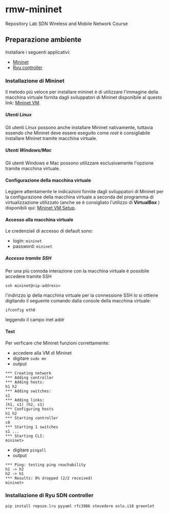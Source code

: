 # rmw-mininet
Repository Lab SDN Wireless and Mobile Network Course


## Preparazione ambiente
Installare i seguenti applicativi:
- [Mininet](http://mininet.org/download/) 
- [Ryu controller](https://osrg.github.io/ryu/)

### Installazione di Mininet
Il metodo più veloce per installare mininet è di utilizzare l'immagine della macchina virtuale fornita 
dagli sviluppatori di Mininet disponibile al questo link: 
[Mininet VM](https://github.com/mininet/mininet/wiki/Mininet-VM-Images). 

##### Utenti Linux
Gli utenti Linux possono anche installare Mininet nativamente, tuttavia essendo che Mininet 
deve essere eseguito come *root* è consigliabile installare Mininet tramite macchina virtuale.

##### Utenti Windows/Mac
Gli utenti Windows e Mac possono utilizzare esclusivamente l'opzione tramite macchina virtuale.

#### Configurazione della macchina virtuale
Leggere attentamente le indicazioni fornite dagli sviluppatori di Mininet 
per la configurazione della macchina virtuale a seconda del programma di virtualizzazione utilizzato 
(anche se è consigliato l'utilizzo di **VirtualBox** ) disponibili qui: [Mininet VM Setup](http://mininet.org/vm-setup-notes/).


#### Accesso alla macchina virtuale
Le credenziali di accesso di default sono:
- login: `mininet`
- password: `mininet`

##### Accesso tramite SSH
Per una più comoda interazione con la macchina virtuale è possibile accedere tramite SSH
```
ssh mininet@<ip-address>
```
l'indirizzo ip della macchina virtuale per la connessione SSH lo si ottiene digitando 
il seguente comando dalla console della macchina virtuale:
```
ifconfig eth0
```
leggendo il campo inet addr

#### Test
Per verficare che Mininet funzioni correttamente:
- accedere alla VM di Mininet
- digitare `sudo mn` 
- output
```
*** Creating network
*** Adding controller
*** Adding hosts:
h1 h2
*** Adding switches:
s1
*** Adding links:
(h1, s1) (h2, s1)
*** Configuring hosts
h1 h2
*** Starting controller
c0
*** Starting 1 switches
s1 ...
*** Starting CLI:
mininet>  
```
- digitare `pingall`
- output
```
*** Ping: testing ping reachability
h1 -> h2
h2 -> h1
*** Results: 0% dropped (2/2 received)
mininet>  
```
### Installazione di Ryu SDN controller


```pip install repoze.lru pyyaml rfc3986 stevedore oslo.i18 greenlet```

